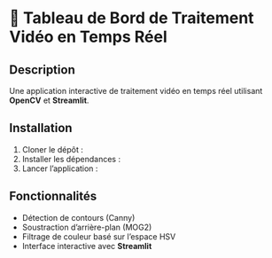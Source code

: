 # 🎥 Tableau de Bord de Traitement Vidéo en Temps Réel

## Description
Une application interactive de traitement vidéo en temps réel utilisant **OpenCV** et **Streamlit**.

## Installation
1. Cloner le dépôt :
2. Installer les dépendances :
3. Lancer l’application :


## Fonctionnalités
- Détection de contours (Canny)
- Soustraction d’arrière-plan (MOG2)
- Filtrage de couleur basé sur l’espace HSV
- Interface interactive avec **Streamlit**

